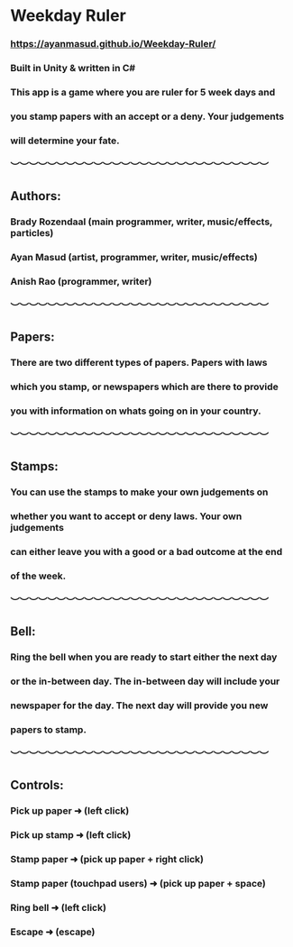 # Weekday Ruler
### https://ayanmasud.github.io/Weekday-Ruler/
### Built in Unity & written in C#
### This app is a game where you are ruler for 5 week days and 
### you stamp papers with an accept or a deny. Your judgements 
### will determine your fate.
### ︶︶︶︶︶︶︶︶︶︶︶︶︶︶︶︶︶︶︶︶︶︶︶︶︶︶︶︶
## Authors:
### Brady Rozendaal (main programmer, writer, music/effects, particles)
### Ayan Masud (artist, programmer, writer, music/effects)
### Anish Rao (programmer, writer)
### ︶︶︶︶︶︶︶︶︶︶︶︶︶︶︶︶︶︶︶︶︶︶︶︶︶︶︶︶
## Papers:
### There are two different types of papers. Papers with laws 
### which you stamp, or newspapers which are there to provide 
### you with information on whats going on in your country.
### ︶︶︶︶︶︶︶︶︶︶︶︶︶︶︶︶︶︶︶︶︶︶︶︶︶︶︶︶
## Stamps:
### You can use the stamps to make your own judgements on 
### whether you want to accept or deny laws. Your own judgements 
### can either leave you with a good or a bad outcome at the end 
### of the week.
### ︶︶︶︶︶︶︶︶︶︶︶︶︶︶︶︶︶︶︶︶︶︶︶︶︶︶︶︶
## Bell:
### Ring the bell when you are ready to start either the next day 
### or the in-between day. The in-between day will include your 
### newspaper for the day. The next day will provide you new 
### papers to stamp.
### ︶︶︶︶︶︶︶︶︶︶︶︶︶︶︶︶︶︶︶︶︶︶︶︶︶︶︶︶
## Controls:
### Pick up paper ➜ (left click)
### Pick up stamp ➜ (left click)
### Stamp paper ➜ (pick up paper + right click)
### Stamp paper (touchpad users) ➜ (pick up paper + space)
### Ring bell ➜ (left click)
### Escape ➜ (escape)

